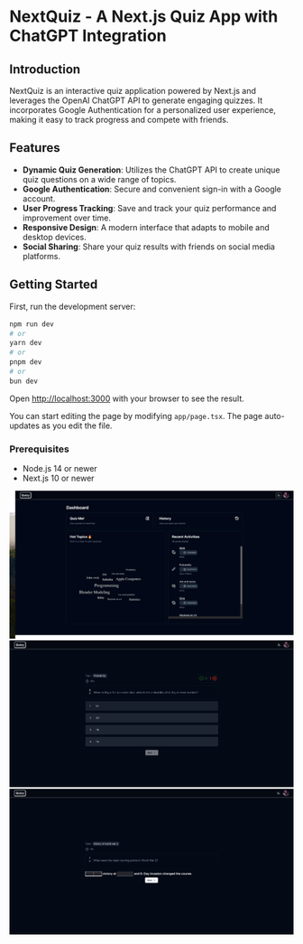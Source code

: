 # NextQuiz - A Next.js Quiz App with ChatGPT Integration

## Introduction
NextQuiz is an interactive quiz application powered by Next.js and leverages the OpenAI ChatGPT API to generate engaging quizzes. It incorporates Google Authentication for a personalized user experience, making it easy to track progress and compete with friends.

## Features
- **Dynamic Quiz Generation**: Utilizes the ChatGPT API to create unique quiz questions on a wide range of topics.
- **Google Authentication**: Secure and convenient sign-in with a Google account.
- **User Progress Tracking**: Save and track your quiz performance and improvement over time.
- **Responsive Design**: A modern interface that adapts to mobile and desktop devices.
- **Social Sharing**: Share your quiz results with friends on social media platforms.

## Getting Started

First, run the development server:

```bash
npm run dev
# or
yarn dev
# or
pnpm dev
# or
bun dev
```

Open [http://localhost:3000](http://localhost:3000) with your browser to see the result.

You can start editing the page by modifying `app/page.tsx`. The page auto-updates as you edit the file.

### Prerequisites
- Node.js 14 or newer
- Next.js 10 or newer

![](images/main.png)
![](images/game1.png)
![](images/game2.png)
